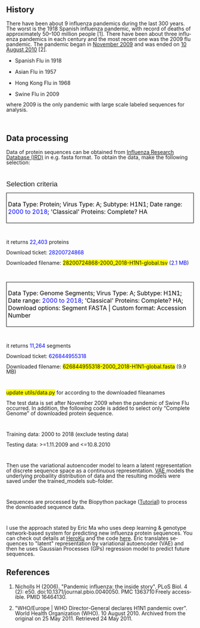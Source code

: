 
<body lang="en-HK" dir="ltr">
<h2 class="western">History</h2>
<p style="margin-bottom: 0in; line-height: 100%">There have been
about 9 influenza pandemics during the last 300 years. The worst is
the  1918 Spanish influenza pandemic, with record of deaths of
approximately 50–100 million people [1]. There have been about
three influenza pandemics in each century and the most recent one was
the 2009 flu pandemic. The pandemic began in <u>November 2009</u> and
was ended on <u>10 August 2010</u> [2].</p>
<ul>
	<li/>
<p style="margin-bottom: 0in; line-height: 100%">Spanish Flu
	in 1918</p>
	<li/>
<p style="margin-bottom: 0in; line-height: 100%">Asian Flu in
	1957</p>
	<li/>
<p style="margin-bottom: 0in; line-height: 100%">Hong Kong Flu
	in 1968</p>
	<li/>
<p style="margin-bottom: 0in; line-height: 100%; text-decoration: none">
	Swine Flu in 2009</p>
</ul>
<p style="margin-bottom: 0in; line-height: 100%">where 2009 is the
only pandemic with large scale labeled sequences for analysis.</p>
<p style="margin-bottom: 0in; line-height: 100%"><br/>

</p>
<h2 class="western">Data processing</h2>
<p style="margin-bottom: 0in; line-height: 100%">Data of protein
sequences can be obtained from <a href="https://www.fludb.org/brc/influenza_sequence_search_segment_display.spg?method=ShowCleanSearch&amp;decorator=influenza">Influenza
Research Database (IRD)</a> in e.g. fasta format. To obtain the data,
make the following selection:</p>
<p style="margin-bottom: 0in; line-height: 100%"><br/>

</p>
<p style="margin-top: 0.17in; margin-bottom: 0.08in; line-height: 100%; page-break-after: avoid">
<font face="Liberation Sans, sans-serif"><font size="4" style="font-size: 14pt">Selection
criteria</font></font></p>
<table width="642" cellpadding="4" cellspacing="0">
	<col width="632">
	<tr>
		<td width="632" valign="top" style="border: 1px solid #000000; padding: 0.04in">
			<p><font color="#000000">Data Type: Protein; Virus Type: A;
			Subtype: H1N1; Date range: <font color="#0000ff">2000 to 2018</font>;
			'Classical' Proteins: Complete? HA</font></p>
		</td>
	</tr>
</table>
<p style="margin-left: 0.49in; margin-bottom: 0in; line-height: 100%">
<br/>

</p>
<p style="margin-bottom: 0in; line-height: 100%">it returns <font color="#0000ff">22,403</font>
proteins</p>
<p style="margin-bottom: 0in; line-height: 100%">Download ticket:
<font color="#0000ff">28200724868</font></p>
<p style="margin-bottom: 0in; line-height: 100%">Downloaded filename:
<span style="background: #ffff00">28200724868-2000_2018-H1N1-global.</span><span style="background: #ffff00">tsv</span>
(<font color="#0000ff">2</font><font color="#0000ff">.1 MB</font>) 
</p>
<p style="margin-left: 0.49in; margin-bottom: 0in; line-height: 100%">
<br/>

</p>
<table width="642" cellpadding="4" cellspacing="0">
	<col width="632">
	<tr>
		<td width="632" valign="top" style="border: 1px solid #000000; padding: 0.04in">
			<p><font color="#000000">Data Type: Genome Segments; Virus Type:
			A; Subtype: H1N1; Date range: <font color="#0000ff">2000 to 2018</font>;
			'Classical' Proteins: Complete? HA; Download options: Segment
			FASTA | Custom format: Accession Number</font></p>
		</td>
	</tr>
</table>
<p style="margin-left: 0.49in; margin-bottom: 0in; line-height: 100%">
<br/>

</p>
<p style="margin-bottom: 0in; line-height: 100%">it returns <font color="#0000ff">11,264</font>
segments</p>
<p style="margin-bottom: 0in; line-height: 100%">Download ticket:
<font color="#0000ff">626844955318</font></p>
<p style="margin-bottom: 0in; line-height: 100%">Downloaded filename:
<span style="background: #ffff00">626844955318-2000_2018-H1N1-global</span><span style="background: #ffff00">.fasta</span>
(9.9 MB) 
</p>
<p style="margin-left: 0.49in; margin-bottom: 0in; line-height: 100%">
<br/>

</p>
<p style="margin-bottom: 0in; line-height: 100%"><span style="background: #ffff00">update
utils/data.py</span> for according to the downloaded fileanames</p>
<p style="margin-bottom: 0in; line-height: 100%">The test data is set
after November 2009 when the pandemic of Swine Flu occurred. In
addition, the following code is added to select only “Complete
Genome” of downloaded protein sequence.</p>
<p style="margin-bottom: 0in; line-height: 100%"><br/>

</p>
<p style="margin-bottom: 0in; line-height: 100%">Training data: 2000
to 2018 (exclude testing data) 
</p>
<p style="margin-bottom: 0in; line-height: 100%">Testing data:
&gt;=1.11.2009 and &lt;=10.8.2010</p>
<p style="margin-bottom: 0in; line-height: 100%"><br/>

</p>
<p style="margin-bottom: 0in; line-height: 100%">Then use the
variational autoencoder model to learn a latent representation of
discrete sequence space as a continuous representation. <a href="https://wiseodd.github.io/techblog/2016/12/10/variational-autoencoder/">VAE
</a>models the underlying probaility distribution of data and the
resulting models were saved under the trained_models sub-folder.</p>
<p style="margin-bottom: 0in; line-height: 100%"><br/>

</p>
<p style="margin-bottom: 0in; line-height: 100%">Sequences are
processed by the Biopython package (<a href="http://biopython.org/DIST/docs/tutorial/Tutorial.html">Tutorial</a>)
to process the downloaded sequence data.  
</p>
<p style="margin-bottom: 0in; line-height: 100%"><br/>

</p>
<p style="margin-bottom: 0in; line-height: 100%">I use the approach
stated by Eric Ma who uses deep learning &amp; genotype network-based
system for predicting new influenza protein sequences. You can check
out details at <a href="https://fluforecaster.herokuapp.com/">HeroKu</a>
and the code <a href="https://github.com/ericmjl/flu-sequence-predictor/">here</a>.
Eric translates sequences to &quot;latent&quot; representation by
variational autoencoder (VAE) and then he uses Gaussian Processes
(GPs) regression model to predict future sequences.</p>
<p style="margin-bottom: 0in; line-height: 100%"> 
</p>
<h2 class="western">References</h2>
<ol>
	<li/>
<p style="margin-bottom: 0in; line-height: 100%"><a name="__RefNumPara__77_1186524692"></a>
	Nicholls H (2006). &quot;Pandemic influenza: the inside story&quot;.
	PLoS Biol. 4 (2): e50. doi:10.1371/journal.pbio.0040050. PMC
	1363710 Freely accessible. PMID 16464130.</p>
	<li/>
<p style="margin-bottom: 0in; line-height: 100%"><a name="__RefNumPara__79_1186524692"></a>
	&quot;WHO/Europe | WHO Director-General declares H1N1 pandemic
	over&quot;. World Health Organization (WHO). 10 August 2010.
	Archived from the original on 25 May 2011. Retrieved 24 May 2011.</p>
</ol>
<p style="margin-bottom: 0in; line-height: 100%"><br/>

</p>
<p style="margin-bottom: 0in; line-height: 100%"><br/>

</p>
</body>
